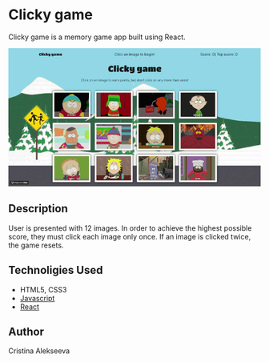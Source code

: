 # Clicky game

Clicky game is a memory game app built using React.

![Site screenshort](https://github.com/javascriptkitty/clicky_game/blob/master/public/images/ScreenShot.gif)

## Description

User is presented with 12 images. In order to achieve the highest possible score, they must click each image only once. If an image is clicked twice, the game resets.

## Technoligies Used

-   HTML5, CSS3
-   [Javascript](https://developer.mozilla.org/en-US/docs/Web/JavaScript)
-   [React](https://reactjs.org) 

## Author

Cristina Alekseeva
